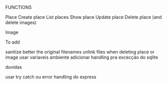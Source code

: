 FUNCTIONS

Place
Create place
List places
Show place
Update place
Delete place (and delete images)

Image

To add

sanitize better the original filenames
unlink files when deleting place or image
usar variaveis ambiente
adicionar handling pra excecção do sqlite

duvidas

usar try catch ou error handling do express
